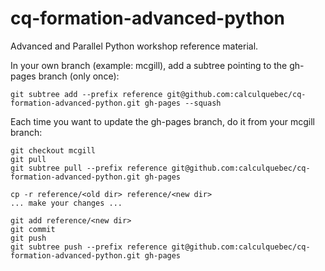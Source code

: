 # cq-formation-advanced-python
Advanced and Parallel Python workshop reference material.

In your own branch (example: mcgill), add a subtree pointing to the gh-pages branch (only once):

~~~
git subtree add --prefix reference git@github.com:calculquebec/cq-formation-advanced-python.git gh-pages --squash
~~~

Each time you want to update the gh-pages branch, do it from your mcgill branch:

~~~
git checkout mcgill
git pull
git subtree pull --prefix reference git@github.com:calculquebec/cq-formation-advanced-python.git gh-pages

cp -r reference/<old dir> reference/<new dir>
... make your changes ...

git add reference/<new dir>
git commit
git push
git subtree push --prefix reference git@github.com:calculquebec/cq-formation-advanced-python.git gh-pages
~~~
